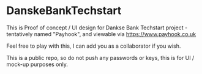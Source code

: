 # DanskeBankTechstart

This is Proof of concept / UI design for Dankse Bank Techstart project - tentatively named "Payhook", and
viewable via https://www.payhook.co.uk

Feel free to play with this, I can add you as a collaborator if you wish. 

This is a public repo, so do not push any passwords or keys, this is for UI / mock-up purposes only.
